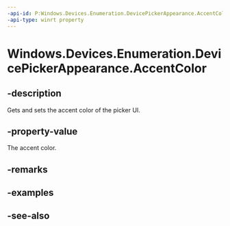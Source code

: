 ```yaml
---
-api-id: P:Windows.Devices.Enumeration.DevicePickerAppearance.AccentColor
-api-type: winrt property
---
```


<!-- Property syntax
public Windows.UI.Color AccentColor { get;  set; }
-->

# Windows.Devices.Enumeration.DevicePickerAppearance.AccentColor

## -description
Gets and sets the accent color of the picker UI.

## -property-value
The accent color.

## -remarks

## -examples

## -see-also

